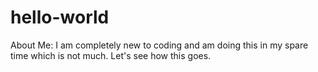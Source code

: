 # hello-world
About Me: I am completely new to coding and am doing this in my spare time which is not much. Let's see how this goes.
